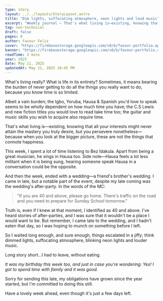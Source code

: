 ```yaml
---
type: story
layout: ../../layouts/StoryLayout.astro
title: "Dim lights, suffocating atmosphere, neon lights and loud music"
excerpt: "Weekly journal – That's what living is—existing, knowing that all your interests might never attain the mastery you truly desire, but you persevere nonetheless—because when you look at the bigger picture, these are not the things that connote happiness."
tag: non-technical
draft: false
pages: 0
author: Favour Felix
cover: "https://firebasestorage.googleapis.com/v0/b/favour-portfolio.appspot.com/o/stories%2Fbirthday-week.jpeg?alt=media&token=debdeaaa-b115-48a0-8fec-b3f4433bf660"
banner: "https://firebasestorage.googleapis.com/v0/b/favour-portfolio.appspot.com/o/stories%2Fbirthday-week.jpeg?alt=media&token=debdeaaa-b115-48a0-8fec-b3f4433bf660"
readTime: 3 mins
year: 2025
date: May 11, 2025
updatedAt: May 11, 2025 10:45 PM
---
```


What's living really? What is life in its entirety? Sometimes, it means bearing the burden of never getting to do all the things you really want to do, because you know time is so limited. 

Albeit a vain burden; the Igbo, Yoruba, Hausa & Spanish you'd love to speak seems to be wholly dependent on how much time you have; the C.S Lewis and new fiction titles you would love to read take time too; the guitar and music skills you wish to acquire also require time.

That's what living is—existing, knowing that all your interests might never attain the mastery you truly desire, but you persevere nonetheless—because when you look at the bigger picture, these are not the things that connote happiness.

This week, I spent a lot of time listening to Bez Idakula. Apart from being a great musician, he sings in Hausa too. Side note—Hausa feels a lot less militant when it is being sung, hearing someone speak Hausa in a conversation could be the opposite.

And then the week, ended with a wedding—a friend's brother's wedding. I came in late, but a notable part of the event, despite my late coming was the wedding's after-party. In the words of the MC:

> "If you are 40 and above, please go home. There's traffic on the road and you need to prepare for Sunday School tomorrow."

Truth is, even if I knew at that moment, I identified as 40 and above. I've heard stories of after-parties, and I was sure that it wouldn't be a place I would want to be. But remember, I came late to the wedding, and I hadn't eaten that day, so I was hoping to munch on something before I left.

So I waited long enough, and sure enough, things escalated in a jiffy; think dimmed lights, suffocating atmosphere, blinking neon lights and louder music.

Long story short...I had to leave, without eating.

_It was my birthday this week too, and just in case you're wondering: Yes! I got to spend time with family and it was good._

Sorry for sending this late, my obligations have grown since the year started, but I'm committed to doing this still.

Have a lovely week ahead, even though it's just a few days left.
